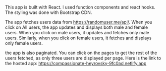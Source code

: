 This app is built with React. I used function components and react hooks.
The styling was done with Bootstrap CDN.

The app fetches users data from https://randomuser.me/api/.
When you click on All users, the app updates and displays both male and female users. When you click on male users, it updates and fetches only male users. Similarly, when you click on female users, it fetches and displays only female users.

the app is also paginated. You can click on the pages to get the rest of the users fetched, as only three users are displayed per page.
Here is the link to the hosted app: https://compassionate-heyrovsky-9fc0ad.netlify.app